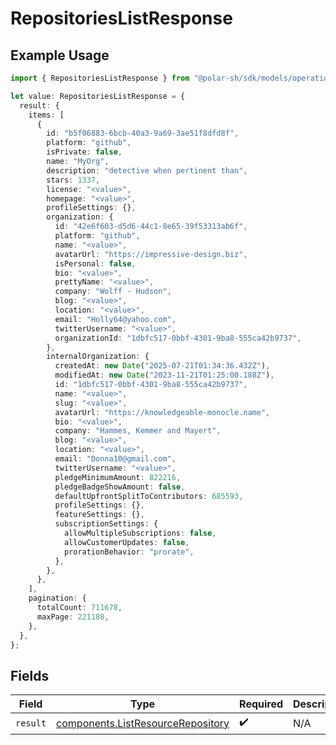 # RepositoriesListResponse

## Example Usage

```typescript
import { RepositoriesListResponse } from "@polar-sh/sdk/models/operations/repositorieslist.js";

let value: RepositoriesListResponse = {
  result: {
    items: [
      {
        id: "b5f06883-6bcb-40a3-9a69-3ae51f8dfd8f",
        platform: "github",
        isPrivate: false,
        name: "MyOrg",
        description: "detective when pertinent than",
        stars: 1337,
        license: "<value>",
        homepage: "<value>",
        profileSettings: {},
        organization: {
          id: "42e6f603-d5d6-44c1-8e65-39f53313ab6f",
          platform: "github",
          name: "<value>",
          avatarUrl: "https://impressive-design.biz",
          isPersonal: false,
          bio: "<value>",
          prettyName: "<value>",
          company: "Wolff - Hudson",
          blog: "<value>",
          location: "<value>",
          email: "Holly64@yahoo.com",
          twitterUsername: "<value>",
          organizationId: "1dbfc517-0bbf-4301-9ba8-555ca42b9737",
        },
        internalOrganization: {
          createdAt: new Date("2025-07-21T01:34:36.432Z"),
          modifiedAt: new Date("2023-11-21T01:25:00.188Z"),
          id: "1dbfc517-0bbf-4301-9ba8-555ca42b9737",
          name: "<value>",
          slug: "<value>",
          avatarUrl: "https://knowledgeable-monocle.name",
          bio: "<value>",
          company: "Hammes, Kemmer and Mayert",
          blog: "<value>",
          location: "<value>",
          email: "Donna10@gmail.com",
          twitterUsername: "<value>",
          pledgeMinimumAmount: 822216,
          pledgeBadgeShowAmount: false,
          defaultUpfrontSplitToContributors: 685593,
          profileSettings: {},
          featureSettings: {},
          subscriptionSettings: {
            allowMultipleSubscriptions: false,
            allowCustomerUpdates: false,
            prorationBehavior: "prorate",
          },
        },
      },
    ],
    pagination: {
      totalCount: 711678,
      maxPage: 221188,
    },
  },
};
```

## Fields

| Field                                                                                  | Type                                                                                   | Required                                                                               | Description                                                                            |
| -------------------------------------------------------------------------------------- | -------------------------------------------------------------------------------------- | -------------------------------------------------------------------------------------- | -------------------------------------------------------------------------------------- |
| `result`                                                                               | [components.ListResourceRepository](../../models/components/listresourcerepository.md) | :heavy_check_mark:                                                                     | N/A                                                                                    |